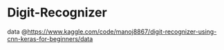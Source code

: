 # Digit-Recognizer

data @https://www.kaggle.com/code/manoj8867/digit-recognizer-using-cnn-keras-for-beginners/data
